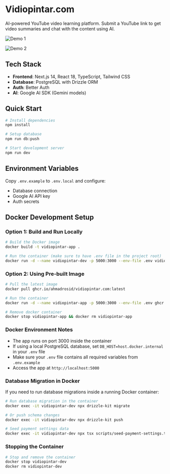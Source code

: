 # Vidiopintar.com

AI-powered YouTube video learning platform. Submit a YouTube link to get video summaries and chat with the content using AI.

![Demo 1](http://res.cloudinary.com/dr15yjl8w/image/upload/v1750910596/public/gtvf4kejtuxr3fvethqe.png)

![Demo 2](http://res.cloudinary.com/dr15yjl8w/image/upload/v1750910570/public/jke8sblctm6hmqnbpfnp.png)

## Tech Stack

- **Frontend**: Next.js 14, React 18, TypeScript, Tailwind CSS
- **Database**: PostgreSQL with Drizzle ORM
- **Auth**: Better Auth
- **AI**: Google AI SDK (Gemini models)

## Quick Start

```bash
# Install dependencies
npm install

# Setup database
npm run db:push

# Start development server
npm run dev
```

## Environment Variables

Copy `.env.example` to `.env.local` and configure:
- Database connection
- Google AI API key
- Auth secrets

## Docker Development Setup

### Option 1: Build and Run Locally

```bash
# Build the Docker image
docker build -t vidiopintar-app .

# Run the container (make sure to have .env file in the project root)
docker run -d --name vidiopintar-dev -p 5000:3000 --env-file .env vidiopintar-app
```

### Option 2: Using Pre-built Image

```bash
# Pull the latest image
docker pull ghcr.io/ahmadrosid/vidiopintar.com:latest

# Run the container
docker run -d --name vidiopintar-app -p 5000:3000 --env-file .env ghcr.io/ahmadrosid/vidiopintar.com:latest

# Remove docker container
docker stop vidiopintar-app && docker rm vidiopintar-app
```

### Docker Environment Notes

- The app runs on port 3000 inside the container
- If using a local PostgreSQL database, set `DB_HOST=host.docker.internal` in your `.env` file
- Make sure your `.env` file contains all required variables from `.env.example`
- Access the app at `http://localhost:5000`

### Database Migration in Docker

If you need to run database migrations inside a running Docker container:

```bash
# Run database migration in the container
docker exec -it vidiopintar-dev npx drizzle-kit migrate

# Or push schema changes
docker exec -it vidiopintar-dev npx drizzle-kit push

# Seed payment settings data
docker exec -it vidiopintar-dev npx tsx scripts/seed-payment-settings.ts
```

### Stopping the Container

```bash
# Stop and remove the container
docker stop vidiopintar-dev
docker rm vidiopintar-dev
```
